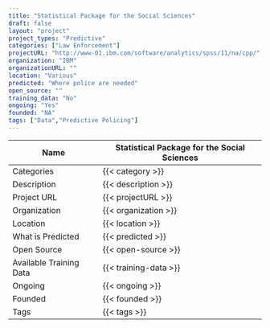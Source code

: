 ```yaml
---
title: "Statistical Package for the Social Sciences"
draft: false
layout: "project"
project_types: "Predictive"
categories: ["Law Enforcement"]
projectURL: "http://www-01.ibm.com/software/analytics/spss/11/na/cpp/"
organization: "IBM"
organizationURL: ""
location: "Various"
predicted: "Where police are needed"
open_source: ""
training_data: "No"
ongoing: "Yes"
founded: "NA"
tags: ["Data","Predictive Policing"]
---
```



Name                    |  Statistical Package for the Social Sciences    
------------------------|----
Categories              | {{< category >}} 
Description             | {{< description >}} 
Project URL             | {{< projectURL >}} 
Organization            | {{< organization >}} 
Location                | {{< location >}} 
What is Predicted       | {{< predicted >}} 
Open Source             | {{< open-source >}} 
Available Training Data | {{< training-data >}}
Ongoing                 | {{< ongoing >}} 
Founded                 | {{< founded >}} 
Tags                    | {{< tags >}} 
